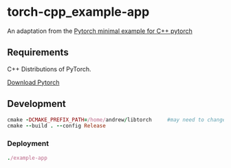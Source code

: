 # torch-cpp_example-app

An adaptation from the [Pytorch minimal example for C++ pytorch](https://pytorch.org/cppdocs/installing.html)

## Requirements

C++ Distributions of PyTorch. 

[Download Pytorch](https://download.pytorch.org/libtorch/nightly/cpu/libtorch-shared-with-deps-latest.zip)

## Development

```ruby
cmake -DCMAKE_PREFIX_PATH=/home/andrew/libtorch   	#may need to change this to your directory name
cmake --build . --config Release
```

### Deployment

```ruby
./example-app
```
